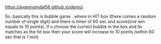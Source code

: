 https://ayanmomdal56.github.io/demo/


So ,basically this is bubble game .
where in HIT box (there comes a random  number of single digit) and there is timer of 60 sec and score(one win equals to 10 points).
if u choose the currect bubble in the box and its matches as the hit box then your score will increase to 10 points (within 60 sec that is 1 min)
